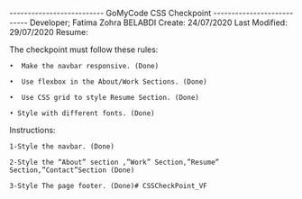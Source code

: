   -------------------------- GoMyCode CSS Checkpoint ---------------------------
  Developer; Fatima Zohra BELABDI
  Create: 24/07/2020
  Last Modified: 29/07/2020
  Resume: 

  The checkpoint must follow these rules:

    •  Make the navbar responsive. (Done)

    •  Use flexbox in the About/Work Sections. (Done)

    •  Use CSS grid to style Resume Section. (Done)

    • Style with different fonts. (Done)
 
 
 Instructions:

    1-Style the navbar. (Done)

    2-Style the “About” section ,”Work” Section,”Resume” Section,”Contact”Section (Done)

    3-Style The page footer. (Done)# CSSCheckPoint_VF
